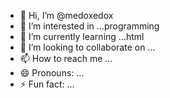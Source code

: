 - 👋 Hi, I’m @medoxedox
- 👀 I’m interested in ...programming
- 🌱 I’m currently learning ...html
- 💞️ I’m looking to collaborate on ...
- 📫 How to reach me ...
- 😄 Pronouns: ...
- ⚡ Fun fact: ...

<!---
medoxedox/medoxedox is a ✨ special ✨ repository because its `README.md` (this file) appears on your GitHub profile.
You can click the Preview link to take a look at your changes.
--->
